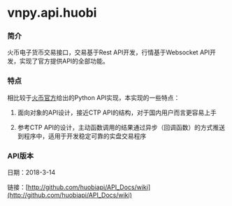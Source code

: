 # vnpy.api.huobi

### 简介

火币电子货币交易接口，交易基于Rest API开发，行情基于Websocket API开发，实现了官方提供API的全部功能。

### 特点
相比较于[火币官方](http://github.com/huobiapi/API_Docs/)给出的Python API实现，本实现的一些特点：

1. 面向对象的API设计，接近CTP API的结构，对于国内用户而言更容易上手

2. 参考CTP API的设计，主动函数调用的结果通过异步（回调函数）的方式推送到程序中，适用于开发稳定可靠的实盘交易程序

### API版本
日期：2018-3-14

链接：[http://github.com/huobiapi/API_Docs/wiki](http://github.com/huobiapi/API_Docs/wiki)
